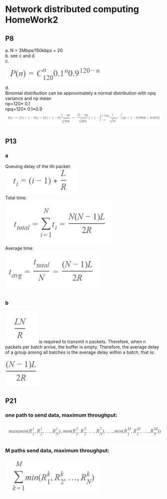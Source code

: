 # Network distributed computing HomeWork2  
## P8  
a. N = 3Mbps/150kbps = 20  
b. see c and d  
c.    
![P8_1](https://github.com/xjywhu/WLFBSHomeWork2/blob/master/P8_1.PNG)  
d.  
Binomial distribution can be approximately a normal distribution with npq variance and np mean  
np=120* 0.1  
npq=120* 0.1*0.9  
![P8_2](https://github.com/xjywhu/WLFBSHomeWork2/blob/master/P8_2.PNG)  
## P13
### a
Queuing delay of the ith packet:  
![P13_1](https://github.com/xjywhu/WLFBSHomeWork2/blob/master/P13_1.PNG)  
Total time:   
![P13_2](https://github.com/xjywhu/WLFBSHomeWork2/blob/master/P13_2.PNG)  
Average time:  
![P13_3](https://github.com/xjywhu/WLFBSHomeWork2/blob/master/P13_3.PNG)  
### b
![P13_4](https://github.com/xjywhu/WLFBSHomeWork2/blob/master/P13_4.PNG) is required to transmit n packets. Therefore, when n packets per batch arrive, the buffer is empty. 
Therefore, the average delay of a group among all batches is the average delay within a batch, that is:  
![P13_5](https://github.com/xjywhu/WLFBSHomeWork2/blob/master/P13_5.PNG)  
## P21
### one path to send data, maximum throughput:  
![P21_1](https://github.com/xjywhu/WLFBSHomeWork2/blob/master/P21_1.PNG)  
### M paths send data, maximum throughput:  
![P21_2](https://github.com/xjywhu/WLFBSHomeWork2/blob/master/P21_2.PNG)  
